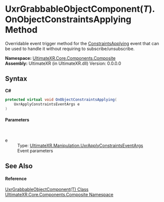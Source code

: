 # UxrGrabbableObjectComponent(*T*).OnObjectConstraintsApplying Method 
 

Overridable event trigger method for the <a href="E_UltimateXR_Manipulation_UxrGrabbableObject_ConstraintsApplying">ConstraintsApplying</a> event that can be used to handle it without requiring to subscribe/unsubscribe.

**Namespace:**&nbsp;<a href="N_UltimateXR_Core_Components_Composite">UltimateXR.Core.Components.Composite</a><br />**Assembly:**&nbsp;UltimateXR (in UltimateXR.dll) Version: 0.0.0.0

## Syntax

**C#**<br />
``` C#
protected virtual void OnObjectConstraintsApplying(
	UxrApplyConstraintsEventArgs e
)
```


#### Parameters
&nbsp;<dl><dt>e</dt><dd>Type: <a href="T_UltimateXR_Manipulation_UxrApplyConstraintsEventArgs">UltimateXR.Manipulation.UxrApplyConstraintsEventArgs</a><br />Event parameters</dd></dl>

## See Also


#### Reference
<a href="T_UltimateXR_Core_Components_Composite_UxrGrabbableObjectComponent_1">UxrGrabbableObjectComponent(T) Class</a><br /><a href="N_UltimateXR_Core_Components_Composite">UltimateXR.Core.Components.Composite Namespace</a><br />